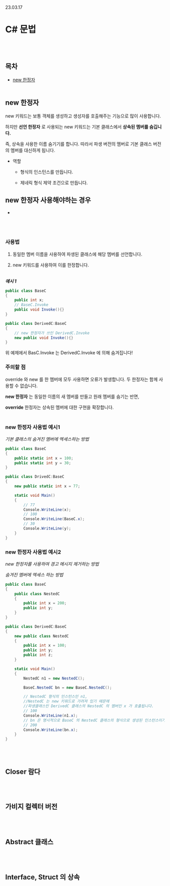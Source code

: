 23.03.17

# __C# 문법__

<BR><bR>

## __목차__

- [new 한정자](#new-한정자)
<bR><bR>

## __new 한정자__

new 키워드는 보통 객체를 생성하고 생성자를 호출해주는 기능으로 많이 사용합니다.

하지만 __선언 한정자__ 로 사용되는 new 키워드는 기본 클래스에서 __상속된 멤버를 숨깁니다.__

즉, 상속을 사용한 이름 숨기기를 합니다. 따라서  파생 버전의 멤버로 기본 클래스 버전의 멤버를 대신하게 됩니다.

* 역할

    - 형식의 인스턴스를 만듭니다.

    - 제네릭 형식 제약 조건으로 만듭니다.

## __new 한정자 사용해야하는 경우__

- 

<br><Br>

### __사용법__

1. 동일한 멤버 이름을 사용하여 파생된 클래스에 해당 멤버를 선언합니다.

2. new 키워드를 사용하여 이를 한정합니다.<br><Br>

___예시 1___

```c#
public class BaseC
{
    public int x;
    // BaseC.Invoke
    public void Invoke(){}
}

public class DerivedC:BaseC
{
    // new 한정자가 쓰인 DerivedC.Invoke
    new public void Invoke(){}
}
```
위 예제에서 BasC.Invoke 는 DerivedC.Invoke 에 의해 숨겨집니다!

### __주의할 점__

override 와 new 를 한 멤버에 모두 사용하면 오류가 발생합니다. 두 한정자는 함께 사용할 수 없습니다.

__new 한정자__ 는 동일한 이름의 새 멤버를 만들고 원래 멤버를 숨기는 반면,

__override__ 한정자는 상속된 멤버에 대한 구현을 확장합니다.<br><Br>

### __new 한정자 사용법 예시1__

_기본 클래스의 숨겨진 멤버에 엑세스하는 방법_

```c#
public class BaseC
{
    public static int x = 100;
    public static int y = 30;
}

public class DrivedC:BaseC
{
    new public static int x = 77;

    static void Main()
    {
        // 77
        Console.WriteLine(x);
        // 100
        Console.WriteLine(BaseC.x);
        // 30
        Console.WriteLine(y);
    }
}
```
### __new 한정자 사용법 예시2__

_new 한정자를 사용하여 경고 메시지 제거하는 방법_

_숨겨진 멤버에 엑세스 하는 방법_

```c#
public class BaseC
{
    public class NestedC
    {
        public int x = 200;
        public int y;
    }
}

public class DerivedC:BaseC
{
    new public class NestedC
    {
        public int x = 100;
        public int y;
        public int z;
    }

    static void Main()
    {
        NestedC n1 = new NestedC();

        BaseC.NestedC bn = new BaseC.NestedC();

        // NestedC 형식의 인스턴스인 n1, 
        //NestedC 는 new 키워드로 가려져 있기 때문에 
        //파생클래스인 DerivedC 클래스의 NestedC 의 멤버인 x 가 호출됩니다.
        // 100
        Console.WriteLine(n1.x);
        // bn 은 명시적으로 BaseC 의 NestedC 클래스의 형식으로 생성된 인스턴스이기 때문에 BaseC.NestedC.x 가 호출됩니다.
        // 200
        Console.WriteLine(bn.x);
    }
}
```

<bR><bR>

## __Closer 람다__

<br><Br>

## __가비지 컬렉터 버전__

<br><Br>

## __Abstract 클래스__

<BR><bR>

## __Interface, Struct 의 상속__

<br><Br>